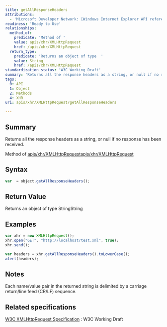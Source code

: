 ```yaml
---
title: getAllResponseHeaders
attributions:
  - 'Microsoft Developer Network: [Windows Internet Explorer API reference Article](http://msdn.microsoft.com/en-us/library/ie/hh828809%28v=vs.85%29.aspx)'
readiness: 'Ready to Use'
relationships:
  method_of:
    predicate: 'Method of '
    value: apis/xhr/XMLHttpRequest
    href: /apis/xhr/XMLHttpRequest
  return_type:
    predicate: 'Returns an object of type  '
    value: String
    href: /apis/xhr/XMLHttpRequest
standardization_status: 'W3C Working Draft'
summary: 'Returns all the response headers as a string, or null if no response has been received.'
tags:
  0: API
  1: Object
  2: Methods
  4: XHR
uri: apis/xhr/XMLHttpRequest/getAllResponseHeaders

---
```

## Summary

Returns all the response headers as a string, or null if no response has been received.

Method of [apis/xhr/XMLHttpRequest](/apis/xhr/XMLHttpRequest)[apis/xhr/XMLHttpRequest](/apis/xhr/XMLHttpRequest)

## Syntax

``` js
var  = object.getAllResponseHeaders();
```

## Return Value

Returns an object of type StringString

## Examples

``` js
var xhr = new XMLHttpRequest();
xhr.open("GET", "http://localhost/test.xml", true);
xhr.send();

var headers = xhr.getAllResponseHeaders().toLowerCase();
alert(headers);
```

## Notes

Each name/value pair in the returned string is delimited by a carriage return/line feed (CR/LF) sequence.

## Related specifications

[W3C XMLHttpRequest Specification](http://www.w3.org/TR/XMLHttpRequest/)
:   W3C Working Draft
